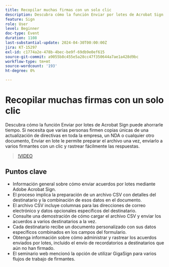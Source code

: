 ```yaml
---
title: Recopilar muchas firmas con un solo clic
description: Descubra cómo la función Enviar por lotes de Acrobat Sign puede ahorrarle tiempo.
feature: Sign
role: User
level: Beginner
doc-type: Event
duration: 1108
last-substantial-update: 2024-04-30T00:00:00Z
jira: KT-15297
exl-id: c1774a2e-478b-4bec-be9f-69db9e0ef615
source-git-commit: a9055b8c455e5a28cc47f350644a7ae1a428d9bc
workflow-type: tm+mt
source-wordcount: '193'
ht-degree: 0%

---
```


# Recopilar muchas firmas con un solo clic

Descubra cómo la función Enviar por lotes de Acrobat Sign puede ahorrarle tiempo. Si necesita que varias personas firmen copias únicas de una actualización de directivas en toda la empresa, un NDA o cualquier otro documento, Enviar en lote le permite preparar el archivo una vez, enviarlo a varios firmantes con un clic y rastrear fácilmente las respuestas.

>[!VIDEO](https://video.tv.adobe.com/v/3454894/?learn=on&captions=spa)

## Puntos clave

* Información general sobre cómo enviar acuerdos por lotes mediante Adobe Acrobat Sign.
* El proceso implica la preparación de un archivo CSV con detalles del destinatario y la combinación de esos datos en el documento.
* El archivo CSV incluye columnas para las direcciones de correo electrónico y datos opcionales específicos del destinatario.
* Consulte una demostración de cómo cargar el archivo CSV y enviar los acuerdos a varios destinatarios a la vez.
* Cada destinatario recibe un documento personalizado con sus datos específicos combinados en los campos del formulario.
* Obtenga información sobre cómo administrar y rastrear los acuerdos enviados por lotes, incluido el envío de recordatorios a destinatarios que aún no han firmado.
* El seminario web mencionó la opción de utilizar GigaSign para varios flujos de trabajo de firmantes.
